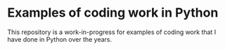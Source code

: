 # Examples of coding work in Python

This repository is a work-in-progress for examples of coding work that I have done in Python over the years.
